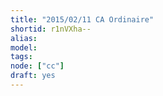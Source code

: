 ```yaml
---
title: "2015/02/11 CA Ordinaire"
shortid: r1nVXha--
alias:
model:
tags:
node: ["cc"]
draft: yes
---
```

